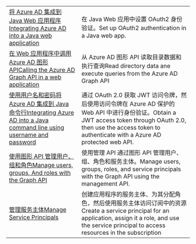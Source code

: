 |  |  |
|---------|---------|
| <span data-ttu-id="0fa30-101">[将 Azure AD 集成到 Java Web 应用程序][1]</span><span class="sxs-lookup"><span data-stu-id="0fa30-101">[Integrating Azure AD into a Java web application][1]</span></span> | <span data-ttu-id="0fa30-102">在 Java Web 应用中设置 OAuth2 身份验证。</span><span class="sxs-lookup"><span data-stu-id="0fa30-102">Set up OAuth2 authentication in a Java web app.</span></span>
| <span data-ttu-id="0fa30-103">[在 Web 应用程序中调用 Azure AD 图形 API][2]</span><span class="sxs-lookup"><span data-stu-id="0fa30-103">[Calling the Azure AD Graph API in a web application][2]</span></span> | <span data-ttu-id="0fa30-104">从 Azure AD 图形 API 读取目录数据和执行查询</span><span class="sxs-lookup"><span data-stu-id="0fa30-104">Read directory data ane execute queries from the Azure AD Graph API</span></span> |
| <span data-ttu-id="0fa30-105">[使用用户名和密码将 Azure AD 集成到 Java 命令行][3]</span><span class="sxs-lookup"><span data-stu-id="0fa30-105">[Integrating Azure AD into a Java command line using username and password][3]</span></span> | <span data-ttu-id="0fa30-106">通过 OAuth 2.0 获取 JWT 访问令牌，然后使用访问令牌在 Azure AD 保护的 Web API 中进行身份验证。</span><span class="sxs-lookup"><span data-stu-id="0fa30-106">Obtain a JWT access token through OAuth 2.0, then use the access token to authenticate with a Azure AD protected web API.</span></span> |
| <span data-ttu-id="0fa30-107">[使用图形 API 管理用户、组和角色][4]</span><span class="sxs-lookup"><span data-stu-id="0fa30-107">[Manage users, groups, And roles with the Graph API][4]</span></span> | <span data-ttu-id="0fa30-108">使用管理 API 通过图形 API 管理用户、组、角色和服务主体。</span><span class="sxs-lookup"><span data-stu-id="0fa30-108">Manage users, groups, roles, and service principals with the Graph API using the management API.</span></span> 
| <span data-ttu-id="0fa30-109">[管理服务主体][5]</span><span class="sxs-lookup"><span data-stu-id="0fa30-109">[Manage Service Principals][5]</span></span> | <span data-ttu-id="0fa30-110">创建应用程序的服务主体、为其分配角色，然后使用服务主体访问订阅中的资源</span><span class="sxs-lookup"><span data-stu-id="0fa30-110">Create a service principal for an application, assign it a role, and use the service principal to access resources in the subscription</span></span> | 

[1]: https://azure.microsoft.com/resources/samples/active-directory-java-webapp-openidconnect/
[2]: https://azure.microsoft.com/resources/samples/active-directory-java-graphapi-web/
[3]: https://azure.microsoft.com/resources/samples/active-directory-java-native-headless/
[4]: https://azure.microsoft.com/resources/samples/aad-java-browse-graph-and-manage-roles/
[5]: https://azure.microsoft.com/resources/samples/aad-java-manage-service-principals/